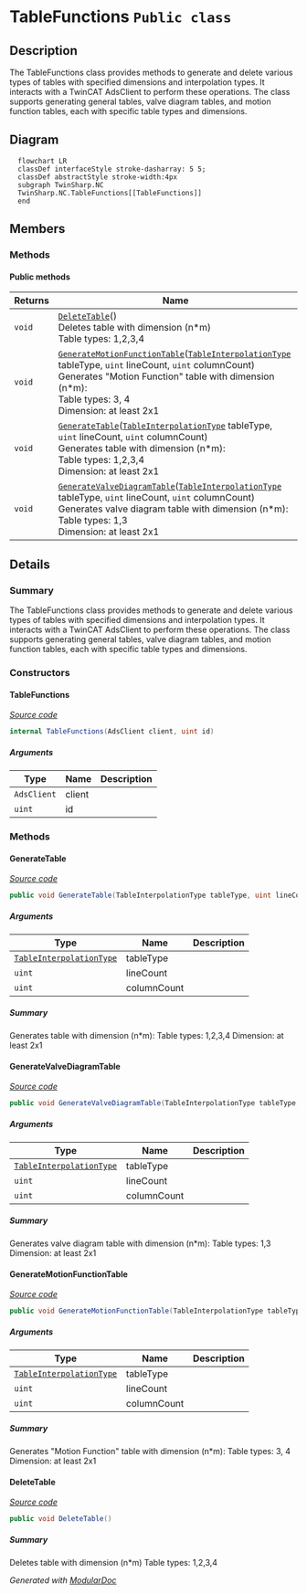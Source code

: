 # TableFunctions `Public class`

## Description
The TableFunctions class provides methods to generate and delete various types of tables
            with specified dimensions and interpolation types. It interacts with a TwinCAT AdsClient
            to perform these operations. The class supports generating general tables, valve diagram
            tables, and motion function tables, each with specific table types and dimensions.

## Diagram
```mermaid
  flowchart LR
  classDef interfaceStyle stroke-dasharray: 5 5;
  classDef abstractStyle stroke-width:4px
  subgraph TwinSharp.NC
  TwinSharp.NC.TableFunctions[[TableFunctions]]
  end
```

## Members
### Methods
#### Public  methods
| Returns | Name |
| --- | --- |
| `void` | [`DeleteTable`](#deletetable)()<br>Deletes table with dimension (n*m)<br>            Table types: 1,2,3,4 |
| `void` | [`GenerateMotionFunctionTable`](#generatemotionfunctiontable)([`TableInterpolationType`](./TableInterpolationType.md) tableType, `uint` lineCount, `uint` columnCount)<br>Generates "Motion Function" table with dimension (n*m):<br>            Table types: 3, 4<br>            Dimension: at least 2x1 |
| `void` | [`GenerateTable`](#generatetable)([`TableInterpolationType`](./TableInterpolationType.md) tableType, `uint` lineCount, `uint` columnCount)<br>Generates table with dimension (n*m):<br>            Table types: 1,2,3,4 <br>            Dimension: at least 2x1 |
| `void` | [`GenerateValveDiagramTable`](#generatevalvediagramtable)([`TableInterpolationType`](./TableInterpolationType.md) tableType, `uint` lineCount, `uint` columnCount)<br>Generates valve diagram table with dimension (n*m):<br>            Table types: 1,3 <br>            Dimension: at least 2x1 |

## Details
### Summary
The TableFunctions class provides methods to generate and delete various types of tables
            with specified dimensions and interpolation types. It interacts with a TwinCAT AdsClient
            to perform these operations. The class supports generating general tables, valve diagram
            tables, and motion function tables, each with specific table types and dimensions.

### Constructors
#### TableFunctions
[*Source code*](https://github.com///blob//TwinSharp/NC/TableFunctions.cs#L16)
```csharp
internal TableFunctions(AdsClient client, uint id)
```
##### Arguments
| Type | Name | Description |
| --- | --- | --- |
| `AdsClient` | client |   |
| `uint` | id |   |

### Methods
#### GenerateTable
[*Source code*](https://github.com///blob//TwinSharp/NC/TableFunctions.cs#L31)
```csharp
public void GenerateTable(TableInterpolationType tableType, uint lineCount, uint columnCount)
```
##### Arguments
| Type | Name | Description |
| --- | --- | --- |
| [`TableInterpolationType`](./TableInterpolationType.md) | tableType |  |
| `uint` | lineCount |  |
| `uint` | columnCount |  |

##### Summary
Generates table with dimension (n*m):
            Table types: 1,2,3,4 
            Dimension: at least 2x1

#### GenerateValveDiagramTable
[*Source code*](https://github.com///blob//TwinSharp/NC/TableFunctions.cs#L51)
```csharp
public void GenerateValveDiagramTable(TableInterpolationType tableType, uint lineCount, uint columnCount)
```
##### Arguments
| Type | Name | Description |
| --- | --- | --- |
| [`TableInterpolationType`](./TableInterpolationType.md) | tableType |  |
| `uint` | lineCount |  |
| `uint` | columnCount |  |

##### Summary
Generates valve diagram table with dimension (n*m):
            Table types: 1,3 
            Dimension: at least 2x1

#### GenerateMotionFunctionTable
[*Source code*](https://github.com///blob//TwinSharp/NC/TableFunctions.cs#L71)
```csharp
public void GenerateMotionFunctionTable(TableInterpolationType tableType, uint lineCount, uint columnCount)
```
##### Arguments
| Type | Name | Description |
| --- | --- | --- |
| [`TableInterpolationType`](./TableInterpolationType.md) | tableType |  |
| `uint` | lineCount |  |
| `uint` | columnCount |  |

##### Summary
Generates "Motion Function" table with dimension (n*m):
            Table types: 3, 4
            Dimension: at least 2x1

#### DeleteTable
[*Source code*](https://github.com///blob//TwinSharp/NC/TableFunctions.cs#L87)
```csharp
public void DeleteTable()
```
##### Summary
Deletes table with dimension (n*m)
            Table types: 1,2,3,4

*Generated with* [*ModularDoc*](https://github.com/hailstorm75/ModularDoc)

